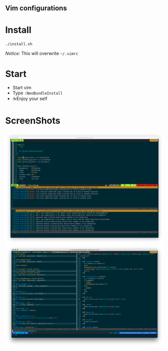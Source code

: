 Vim configurations
--

# Install
`./install.sh`

*Notice:* This will overwrite `~/.vimrc`

# Start
- Start vim
- Type `:NeoBundleInstall`
- ☕️Enjoy your self

# ScreenShots

![1](https://github.com/wanzysky/vimrc/blob/master/_screenshots/1.png)
![1](https://github.com/wanzysky/vimrc/blob/master/_screenshots/2.png)
